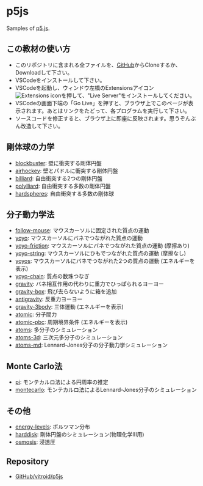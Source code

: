 # p5js
Samples of [p5.js](https://p5js.org).

## この教材の使い方

* このリポジトリに含まれる全ファイルを、[GitHub](https://github.com/vitroid/p5js)からCloneするか、Downloadして下さい。
* VSCodeをインストールして下さい。
* VSCodeを起動し、ウィンドウ左橋のExtensionsアイコン![Extensions icon](https://i.gyazo.com/7028b55ef50381f41588647483660706.png)を押して、"Live Server"をインストールしてください。
* VSCodeの画面下端の「Go Live」を押すと、ブラウザ上でこのページが表示されます。あとはリンクをたどって、各プログラムを実行して下さい。
* ソースコードを修正すると、ブラウザ上に即座に反映されます。思うぞんぶん改造して下さい。

## 剛体球の力学
* [blockbuster](blockbuster/): 壁に衝突する剛体円盤
* [airhockey](airhockey/): 壁とパドルに衝突する剛体円盤
* [billiard](billiard/): 自由衝突する2つの剛体円盤
* [polylliard](polylliard/): 自由衝突する多数の剛体円盤
* [hardspheres](hardspheres/): 自由衝突する多数の剛体球

## 分子動力学法
* [follow-mouse](follow-mouse/): マウスカーソルに固定された質点の運動
* [yoyo](yoyo/): マウスカーソルにバネでつながれた質点の運動
* [yoyo-friction](yoyo-friction/): マウスカーソルにバネでつながれた質点の運動 (摩擦あり)
* [yoyo-string](yoyo-string/): マウスカーソルにひもでつながれた質点の運動 (摩擦なし)
* [yoyos](yoyos/): マウスカーソルにバネでつながれた2つの質点の運動 (エネルギーを表示)
* [yoyo-chain](yoyo-chain/): 質点の数珠つなぎ
* [gravity](gravity/): バネ相互作用の代わりに重力でひっぱられるヨーヨー
* [gravity-box](gravity-box/): 飛び去らないように箱を追加
* [antigravity](antigravity/): 反重力ヨーヨー
* [gravity-3body](gravity-3body/): 三体運動 (エネルギーを表示)
* [atomic](atomic/): 分子間力
* [atomic-pbc](atomic-pbc/): 周期境界条件 (エネルギーを表示)
* [atoms](atoms/): 多分子のシミュレーション
* [atoms-3d](atoms-3d/): 三次元多分子のシミュレーション
* [atoms-md](atoms-md/): Lennard-Jones分子の分子動力学シミュレーション

## Monte Carlo法

* [pi](pi/): モンテカルロ法による円周率の推定
* [montecarlo](montecarlo/): モンテカルロ法によるLennard-Jones分子のシミュレーション
## その他

* [energy-levels](energy-levels/): ボルツマン分布
* [harddisk](harddisk/): 剛体円盤のシミュレーション(物理化学III用)
* [osmosis](osmosis/): 浸透圧
## Repository

* [GitHub/vitroid/p5js](https://github.com/vitroid/p5js)

